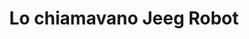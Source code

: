 ---
layout: post
title: Lo chiamavano Jeeg Robot
director: Gabriele Mainetti
year: 2015
cover: https://images.mubicdn.net/images/film/146912/cache-124356-1449772007/image-w1280.jpg
---